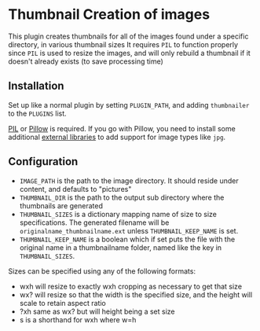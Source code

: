 Thumbnail Creation of images
============================

This plugin creates thumbnails for all of the images found under a specific directory, in various thumbnail sizes
It requires `PIL` to function properly since `PIL` is used to resize the images, and will only rebuild a thumbnail if it
doesn't already exists (to save processing time)

Installation
-------------

Set up like a normal plugin by setting `PLUGIN_PATH`, and adding `thumbnailer` to the `PLUGINS` list.

[PIL](http://www.pythonware.com/products/pil/) or [Pillow](http://pillow.readthedocs.org/en/latest/installation.html#)
is required. If you go with Pillow, you need to install some additional
[external libraries](http://www.pythonware.com/products/pil/) to add support for image types like `jpg`.

Configuration
-------------

* `IMAGE_PATH` is the path to the image directory.  It should reside under content, and defaults to "pictures"
* `THUMBNAIL_DIR` is the path to the output sub directory where the thumbnails are generated
* `THUMBNAIL_SIZES` is a dictionary mapping name of size to size specifications.
  The generated filename will be `originalname_thumbnailname.ext` unless `THUMBNAIL_KEEP_NAME` is set.
* `THUMBNAIL_KEEP_NAME` is a boolean which if set puts the file with the original name in a thumbnailname folder, named like the key in `THUMBNAIL_SIZES`.

Sizes can be specified using any of the following formats:

* wxh will resize to exactly wxh cropping as necessary to get that size
* wx? will resize so that the width is the specified size, and the height will scale to retain aspect ratio
* ?xh same as wx? but will height being a set size
* s is a shorthand for wxh where w=h
